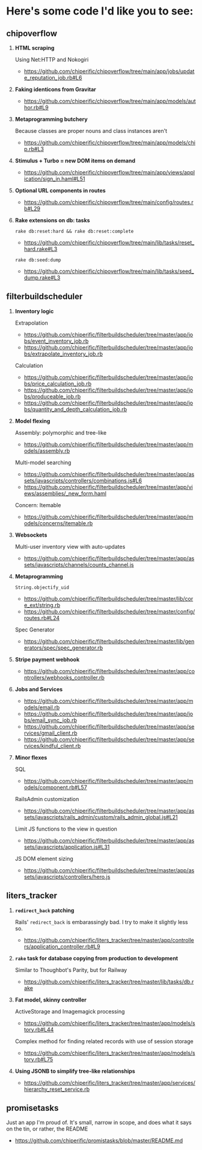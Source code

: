 # Here's some code I'd like you to see:

## chipoverflow

1. __HTML scraping__

    Using Net:HTTP and Nokogiri
    - https://github.com/chiperific/chipoverflow/tree/main/app/jobs/update_reputation_job.rb#L6

2. __Faking identicons from Gravitar__
    - https://github.com/chiperific/chipoverflow/tree/main/app/models/author.rb#L9

3. __Metaprogramming butchery__

    Because classes are proper nouns and class instances aren't
    - https://github.com/chiperific/chipoverflow/tree/main/app/models/chip.rb#L3

4. __Stimulus + Turbo = new DOM items on demand__
    - https://github.com/chiperific/chipoverflow/tree/main/app/views/application/sign_in.haml#L51

5. __Optional URL components in routes__
    - https://github.com/chiperific/chipoverflow/tree/main/config/routes.rb#L29

6. __Rake extensions on db: tasks__

    `rake db:reset:hard && rake db:reset:complete`
    - https://github.com/chiperific/chipoverflow/tree/main/lib/tasks/reset_hard.rake#L3

    `rake db:seed:dump`
    - https://github.com/chiperific/chipoverflow/tree/main/lib/tasks/seed_dump.rake#L3



## filterbuildscheduler

1. __Inventory logic__

    Extrapolation
    - https://github.com/chiperific/filterbuildscheduler/tree/master/app/jobs/event_inventory_job.rb
    - https://github.com/chiperific/filterbuildscheduler/tree/master/app/jobs/extrapolate_inventory_job.rb

    Calculation
    - https://github.com/chiperific/filterbuildscheduler/tree/master/app/jobs/price_calculation_job.rb
    - https://github.com/chiperific/filterbuildscheduler/tree/master/app/jobs/produceable_job.rb
    - https://github.com/chiperific/filterbuildscheduler/tree/master/app/jobs/quantity_and_depth_calculation_job.rb

1. __Model flexing__

    Assembly: polymorphic and tree-like
    - https://github.com/chiperific/filterbuildscheduler/tree/master/app/models/assembly.rb

    Multi-model searching
    - https://github.com/chiperific/filterbuildscheduler/tree/master/app/assets/javascripts/controllers/combinations.js#L6
    - https://github.com/chiperific/filterbuildscheduler/tree/master/app/views/assemblies/_new_form.haml

    Concern: Itemable
    - https://github.com/chiperific/filterbuildscheduler/tree/master/app/models/concerns/itemable.rb

1. __Websockets__

    Multi-user inventory view with auto-updates
    - https://github.com/chiperific/filterbuildscheduler/tree/master/app/assets/javascripts/channels/counts_channel.js

1. __Metaprogramming__

    `String.objectify_uid`
    - https://github.com/chiperific/filterbuildscheduler/tree/master/lib/core_ext/string.rb
    - https://github.com/chiperific/filterbuildscheduler/tree/master/config/routes.rb#L24

    Spec Generator
    - https://github.com/chiperific/filterbuildscheduler/tree/master/lib/generators/spec/spec_generator.rb

1. __Stripe payment webhook__

    - https://github.com/chiperific/filterbuildscheduler/tree/master/app/controllers/webhooks_controller.rb

1. __Jobs and Services__

    - https://github.com/chiperific/filterbuildscheduler/tree/master/app/models/email.rb
    - https://github.com/chiperific/filterbuildscheduler/tree/master/app/jobs/email_sync_job.rb
    - https://github.com/chiperific/filterbuildscheduler/tree/master/app/services/gmail_client.rb
    - https://github.com/chiperific/filterbuildscheduler/tree/master/app/services/kindful_client.rb

1. __Minor flexes__

    SQL
    - https://github.com/chiperific/filterbuildscheduler/tree/master/app/models/component.rb#L57

    RailsAdmin customization
    - https://github.com/chiperific/filterbuildscheduler/tree/master/app/assets/javascripts/rails_admin/custom/rails_admin_global.js#L21

    Limit JS functions to the view in question
    - https://github.com/chiperific/filterbuildscheduler/tree/master/app/assets/javascripts/application.js#L31

    JS DOM element sizing
    - https://github.com/chiperific/filterbuildscheduler/tree/master/app/assets/javascripts/controllers/hero.js



## liters_tracker

1. __`redirect_back` patching__

    Rails' `redirect_back` is embarassingly bad. I try to make it slightly less so.
    - https://github.com/chiperific/liters_tracker/tree/master/app/controllers/application_controller.rb#L9

1. __`rake` task for database copying from production to development__

    Similar to Thoughbot's Parity, but for Railway
    - https://github.com/chiperific/liters_tracker/tree/master/lib/tasks/db.rake

1. __Fat model, skinny controller__

    ActiveStorage and Imagemagick processing
    - https://github.com/chiperific/liters_tracker/tree/master/app/models/story.rb#L44

    Complex method for finding related records with use of session storage
    - https://github.com/chiperific/liters_tracker/tree/master/app/models/story.rb#L75

1. __Using JSONB to simplify tree-like relationships__

    - https://github.com/chiperific/liters_tracker/tree/master/app/services/hierarchy_reset_service.rb



## promisetasks

Just an app I'm proud of. It's small, narrow in scope, and does what it says on the tin, or rather, the README

- https://github.com/chiperific/promistasks/blob/master/README.md
